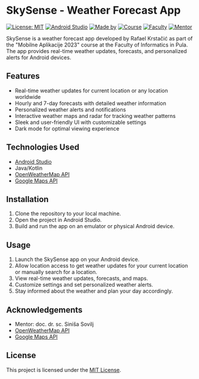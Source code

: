 # SkySense - Weather Forecast App

[![License: MIT](https://img.shields.io/badge/License-MIT-blue.svg)](LICENSE)
[![Android Studio](https://img.shields.io/badge/Android%20Studio-Electric%20Eel%20%7C%202022.1.1%20Patch%202-green.svg)](https://developer.android.com/studio)
[![Made by](https://img.shields.io/badge/Made%20by-Rafael%20Krsta%C4%8Di%C4%87-orange.svg)](https://www.linkedin.com/in/rafaelkrstacic)
[![Course](https://img.shields.io/badge/Course-Mobilne%20Aplikacije%202023-yellow.svg)](https://fipu.unipu.hr/fipu/predmet/mobapl_a)
[![Faculty](https://img.shields.io/badge/Faculty-Informatics%20in%20Pula-red.svg)](https://fipu.unipu.hr/)
[![Mentor](https://img.shields.io/badge/Mentor-doc.%20dr.%20sc.%20Sini%C5%A1a%20Sovilj-lightgrey.svg)](https://www.linkedin.com/in/ssovilj/)

SkySense is a weather forecast app developed by Rafael Krstačić as part of the "Mobilne Aplikacije 2023" course at the Faculty of Informatics in Pula. The app provides real-time weather updates, forecasts, and personalized alerts for Android devices.

## Features

- Real-time weather updates for current location or any location worldwide
- Hourly and 7-day forecasts with detailed weather information
- Personalized weather alerts and notifications
- Interactive weather maps and radar for tracking weather patterns
- Sleek and user-friendly UI with customizable settings
- Dark mode for optimal viewing experience

## Technologies Used

- [Android Studio](https://developer.android.com/studio)
- Java/Kotlin
- [OpenWeatherMap API](https://openweathermap.org/)
- [Google Maps API](https://developers.google.com/maps)

## Installation

1. Clone the repository to your local machine.
2. Open the project in Android Studio.
3. Build and run the app on an emulator or physical Android device.

## Usage

1. Launch the SkySense app on your Android device.
2. Allow location access to get weather updates for your current location or manually search for a location.
3. View real-time weather updates, forecasts, and maps.
4. Customize settings and set personalized weather alerts.
5. Stay informed about the weather and plan your day accordingly.

## Acknowledgements

- Mentor: doc. dr. sc. Siniša Sovilj
- [OpenWeatherMap API](https://openweathermap.org/)
- [Google Maps API](https://developers.google.com/maps)

## License

This project is licensed under the [MIT License](LICENSE).
